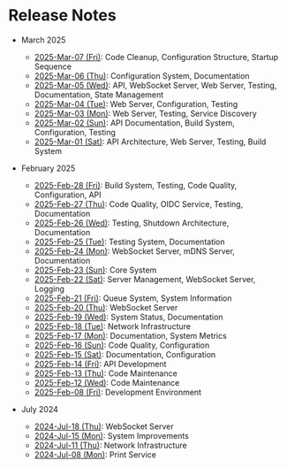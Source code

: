 # Release Notes

<!--
EDITING GUIDELINES (not visible when rendered):
- Keep entries concise and factual
- Focus on WHAT changed, not WHY it's good
- Avoid adjectives like "comprehensive", "robust", "significant"
- Eliminate unnecessary justifications
- Use fewer words where possible
- Stick to listing actual changes, not opinions about them
- This is a technical record, not marketing material
- Use collapsible sections by month (except for the most recent month)
  - Wrap older months in <details><summary>YYYY-MMM</summary> and </details> tags
  - Keep the current/most recent month expanded
  - This creates a more compact view while maintaining all history
- Maintain consistent structure for all entries:
  - Start with a topic heading (e.g., "WebSocket Server:", "Testing:")
  - Follow with bullet points for specific changes related to that topic
  - Group related changes under the same topic
- When adding to an existing date section:
  - Consolidate entries by topic rather than repeating headers
  - Reflow content to keep all related items together
  - Example: Keep all "Documentation:" entries together, all "API:" entries together, etc.
  - Avoid patterns like "Documentation:"/items, "API:"/items, "Documentation:"/more items
-->

- March 2025
  - [2025-Mar-07 (Fri)](docs/releases/2025-03-07.md): Code Cleanup, Configuration Structure, Startup Sequence
  - [2025-Mar-06 (Thu)](docs/releases/2025-03-06.md): Configuration System, Documentation
  - [2025-Mar-05 (Wed)](docs/releases/2025-03-05.md): API, WebSocket Server, Web Server, Testing, Documentation, State Management
  - [2025-Mar-04 (Tue)](docs/releases/2025-03-04.md): Web Server, Configuration, Testing
  - [2025-Mar-03 (Mon)](docs/releases/2025-03-03.md): Web Server, Testing, Service Discovery
  - [2025-Mar-02 (Sun)](docs/releases/2025-03-02.md): API Documentation, Build System, Configuration, Testing
  - [2025-Mar-01 (Sat)](docs/releases/2025-03-01.md): API Architecture, Web Server, Testing, Build System

- February 2025
  - [2025-Feb-28 (Fri)](docs/releases/2025-02-28.md): Build System, Testing, Code Quality, Configuration, API
  - [2025-Feb-27 (Thu)](docs/releases/2025-02-27.md): Code Quality, OIDC Service, Testing, Documentation
  - [2025-Feb-26 (Wed)](docs/releases/2025-02-26.md): Testing, Shutdown Architecture, Documentation
  - [2025-Feb-25 (Tue)](docs/releases/2025-02-25.md): Testing System, Documentation
  - [2025-Feb-24 (Mon)](docs/releases/2025-02-24.md): WebSocket Server, mDNS Server, Documentation
  - [2025-Feb-23 (Sun)](docs/releases/2025-02-23.md): Core System
  - [2025-Feb-22 (Sat)](docs/releases/2025-02-22.md): Server Management, WebSocket Server, Logging
  - [2025-Feb-21 (Fri)](docs/releases/2025-02-21.md): Queue System, System Information
  - [2025-Feb-20 (Thu)](docs/releases/2025-02-20.md): WebSocket Server
  - [2025-Feb-19 (Wed)](docs/releases/2025-02-19.md): System Status, Documentation
  - [2025-Feb-18 (Tue)](docs/releases/2025-02-18.md): Network Infrastructure
  - [2025-Feb-17 (Mon)](docs/releases/2025-02-17.md): Documentation, System Metrics
  - [2025-Feb-16 (Sun)](docs/releases/2025-02-16.md): Code Quality, Configuration
  - [2025-Feb-15 (Sat)](docs/releases/2025-02-15.md): Documentation, Configuration
  - [2025-Feb-14 (Fri)](docs/releases/2025-02-14.md): API Development
  - [2025-Feb-13 (Thu)](docs/releases/2025-02-13.md): Code Maintenance
  - [2025-Feb-12 (Wed)](docs/releases/2025-02-12.md): Code Maintenance
  - [2025-Feb-08 (Fri)](docs/releases/2025-02-08.md): Development Environment

- July 2024
  - [2024-Jul-18 (Thu)](docs/releases/2024-07-18.md): WebSocket Server
  - [2024-Jul-15 (Mon)](docs/releases/2024-07-15.md): System Improvements
  - [2024-Jul-11 (Thu)](docs/releases/2024-07-11.md): Network Infrastructure
  - [2024-Jul-08 (Mon)](docs/releases/2024-07-08.md): Print Service
